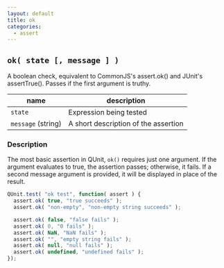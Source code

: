 ```yaml
---
layout: default
title: ok
categories:
  - assert
---
```


## `ok( state [, message ] )`

A boolean check, equivalent to CommonJS's assert.ok() and JUnit's assertTrue(). Passes if the first argument is truthy.

| name               | description                          |
|--------------------|--------------------------------------|
| `state`            | Expression being tested              |
| `message` (string) | A short description of the assertion |

### Description

The most basic assertion in QUnit, `ok()` requires just one argument. If the argument evaluates to true, the assertion passes; otherwise, it fails. If a second message argument is provided, it will be displayed in place of the result.

```js
QUnit.test( "ok test", function( assert ) {
  assert.ok( true, "true succeeds" );
  assert.ok( "non-empty", "non-empty string succeeds" );

  assert.ok( false, "false fails" );
  assert.ok( 0, "0 fails" );
  assert.ok( NaN, "NaN fails" );
  assert.ok( "", "empty string fails" );
  assert.ok( null, "null fails" );
  assert.ok( undefined, "undefined fails" );
});
```
